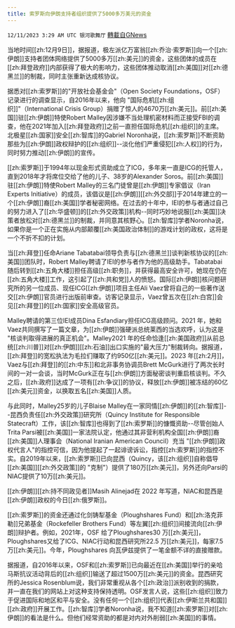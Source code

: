 ```yaml
---
title: 索罗斯向伊朗支持者组织提供了5000多万美元的资金
---
```

`12/11/2023 3:29 AM UTC 银河歌舞厅` [轉載自GNews](https://gnews.org/articles/2094658)

当地时间[[zh:12月9日]]，据报道，极左派亿万富翁[[zh:乔治·索罗斯]]向一个[[zh:伊朗]]支持者团体网络提供了5000多万[[zh:美元]]的资金，这些团体的成员在[[zh:拜登政府]]内部获得了极大的影响力，这些团体推动取消[[zh:美国]]对[[zh:德黑兰]]的制裁，同时主张重新达成核协议。

据悉对[[zh:索罗斯]]的"开放社会基金会"（Open Society Foundations，OSF）记录进行的调查显示，自2016年以来，他向 "国际危机[[zh:组织]]"（International Crisis Group）捐赠了惊人的4670万[[zh:美元]]。前[[zh:美国]]驻[[zh:伊朗]]特使Robert Malley因涉嫌不当处理机密材料而正接受FBI的调查，他在2021年加入[[zh:拜登政府]]之前一直担任国际危机[[zh:组织]]的主席。北极星[[zh:国家]]安全[[zh:智库]]的Gabriel Noronha说，[[zh:索罗斯]]不断资助那些为[[zh:伊朗]]政权辩护的[[zh:组织]]--淡化他们严重侵犯[[zh:人权]]的行为，同时努力推动[[zh:伊朗]]的宣传。


[[zh:索罗斯]]于1994年以现金形式资助成立了ICG，多年来一直是ICG的托管人，直到2018年才将席位交给了他的儿子、38岁的Alexander Soros。前[[zh:美国]]驻[[zh:伊朗]]特使Robert Malley的三名门徒曾是[[zh:伊朗]]专家倡议（Iran Experts Initiative）的成员，该倡议是[[zh:伊朗]][[zh:外交部]]于2014年建立的一个[[zh:伊朗]]裔[[zh:美国]]学者秘密网络。在过去的十年中，IEI的参与者通过自己的努力进入了[[zh:华盛顿]]的[[zh:外交政策]]机构--同时巧妙地说服[[zh:美国]]决策者放松对[[zh:德黑兰]]的制裁，并同意其核野心。[[zh:智库]]学者Noronha说，如果你是一个正在实施从内部颠覆[[zh:美国政治体制]]的游戏计划的政权，这将是一个不折不扣的计划。

当[[zh:拜登]]任命Ariane Tabatabai领导负责与[[zh:德黑兰]]谈判新核协议的[[zh:美国]]团队时，Robert Malley聘请了IEI的参与者作为他的高级助手。Tabatabai随后转到[[zh:五角大楼]]担任高级[[zh:职务]]，并获得最高安全许可，她现在仍在[[zh:五角大楼]]工作，这引起了[[zh:共和党]]人的愤怒。国际[[zh:伊朗]]核问题研究所的另一位成员、现任ICG[[zh:伊朗]]项目主任Ali Vaez曾将自己的一些著作送交[[zh:伊朗]]官员进行出版前审查。访客记录显示，Vaez曾五次在[[zh:白宫]]会见[[zh:拜登]]的[[zh:国家]]安全高级官员。

Malley聘请的第三位IEI成员Dina Esfandiary担任ICG高级顾问。2021 年，她和Vaez共同撰写了一篇文章，为[[zh:伊朗]]强硬派总统莱西的当选欢呼，认为这是 "核谈判取得进展的真正机会"。Malley2021 年的任命恰逢[[zh:美国政府]]从前总统[[zh:川普]]对[[zh:伊朗]][[zh:石油]]出口实施的"最大压力"制裁转向。据报道，[[zh:拜登]]的宽松执法为毛拉们赚取了约950亿[[zh:美元]]。2023 年[[zh:2月]]，Vaez与[[zh:拜登]]的[[zh:中东]]和北非事务协调员Brett McGurk进行了两次长时间的一对一会谈，当时McGurk正在与[[zh:伊朗]]方面秘密谈判重启核谈判。不久之后，[[zh:政府]]达成了一项有[[zh:争议]]的协议，释放[[zh:伊朗]]被冻结的60亿[[zh:美元]]资金，以换取五名[[zh:美国]]人质。

与此同时，Malley25岁的儿子Blaise Malley在一家同情[[zh:伊朗]]的[[zh:智库]]--昆西负责任[[zh:外交政策]]研究所（Quincy Institute for Responsible Statecraft）工作，该[[zh:智库]]也得到了[[zh:索罗斯]]的慷慨资助--尽管创始人Trita Parsi被[[zh:美国]]一家法院认定，他通过其非营利机构全国[[zh:伊朗]]裔[[zh:美国]]人理事会（National Iranian American Council）充当 "[[zh:伊朗]]政权代言人"的指控可信，因为他提起了一起诽谤诉讼，指控[[zh:索罗斯]]的指控不实。自2019年以来，[[zh:索罗斯]]已向昆西（Quincy，该[[zh:组织]]自称倡导[[zh:美国]][[zh:外交政策]]的 "克制"）提供了180万[[zh:美元]]，另外还向Parsi的NIAC提供了10万[[zh:美元]]。

[[zh:伊朗]][[zh:持不同政见者]]Masih Alinejad在 2022 年写道，NIAC和昆西是[[zh:伊朗]]政权的今日[[zh:俄罗斯]]。

[[zh:索罗斯]]的资金还通过化剑铸犁基金（Ploughshares Fund）和[[zh:洛克菲勒]]兄弟基金（Rockefeller Brothers Fund）等左翼[[zh:组织]]间接流向[[zh:伊朗]]辩护者。例如，2021年，OSF 给了Ploughshares30 万[[zh:美元]]，Ploughshares又给了ICG、NIAC行动和昆西研究所22.5 万[[zh:美元]]，每家7.5万[[zh:美元]]。今年，Ploughshares 向瓦伊兹提供了一笔金额不详的直接赠款。

据报道，自2016年以来，OSF和[[zh:索罗斯]]已向最近在[[zh:美国]]举行的亲哈马斯抗议活动背后的[[zh:组织]]输送了超过1500万[[zh:美元]]的资金。昆西研究所的Jessica Rosenblum说，我们非常重视从各个[[zh:政治]]派别收到的捐款，并一直在我们的网站上对这种支持保持透明。OSF发言人说，这些[[zh:组织]]致力于促进国际和地区和平与安全。没有任何一个[[zh:组织]]代表[[zh:伊斯兰共和国]][[zh:政府]]开展工作。[[zh:智库]]学者Noronha说，我不知道[[zh:索罗斯]]对[[zh:伊朗]]的看法是什么。但他们经常资助的都是对内对外削弱[[zh:美国]]的事情。
